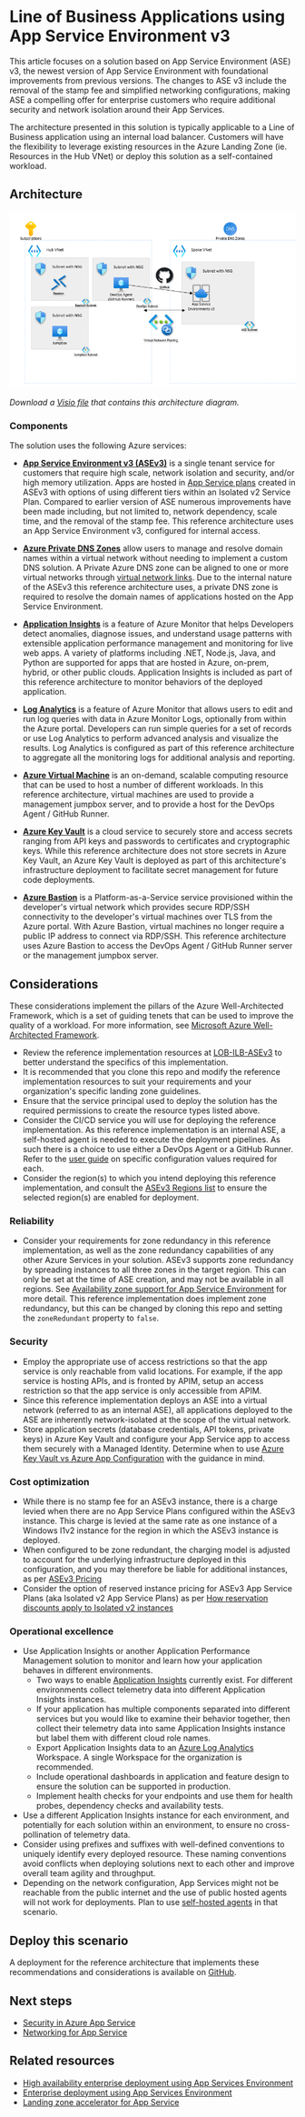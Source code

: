 # Line of Business Applications using App Service Environment v3
This article focuses on a solution based on App Service Environment (ASE) v3, the newest version of App Service Environment with foundational improvements from previous versions. The changes to ASE v3 include the removal of the stamp fee and simplified networking configurations, making ASE a compelling offer for enterprise customers who require additional security and network isolation around their App Services. 

The architecture presented in this solution is typically applicable to a Line of Business application using an internal load balancer. Customers will have the flexibility to leverage existing resources in the Azure Landing Zone (ie. Resources in the Hub VNet) or deploy this solution as a self-contained workload. 

## Architecture

![Architecture diagram of an internal ASEv3 implementation](./media/architecture-line-of-business-internal-app-service-environment-v3.png)

_Download a [Visio file](https://arch-center.azureedge.net/architecture.vsdx) that contains this architecture diagram._

### Components

The solution uses the following Azure services:

- **[App Service Environment v3 (ASEv3)](https://docs.microsoft.com/en-us/azure/app-service/environment/overview)** is a single tenant  service for customers that require high scale, network isolation and security, and/or high memory utilization. Apps are hosted in [App Service plans](https://docs.microsoft.com/en-us/azure/app-service/overview-hosting-plans) created in ASEv3 with options of using different tiers within an Isolated v2 Service Plan. Compared to earlier version of ASE numerous improvements have been made including, but not limited to, network dependency, scale time, and the removal of the stamp fee. This reference architecture uses an App Service Environment v3, configured for internal access. 
  
 - **[Azure Private DNS Zones](https://docs.microsoft.com/en-us/azure/dns/private-dns-privatednszone)** allow users to manage and resolve domain names within a virtual network without needing to implement a custom DNS solution. A Private Azure DNS zone can be aligned to one or more virtual networks through [virtual network links](https://docs.microsoft.com/en-us/azure/dns/private-dns-virtual-network-links). Due to the internal nature of the ASEv3 this reference architecture uses, a private DNS zone is required to resolve the domain names of applications hosted on the App Service Environment.

- **[Application Insights](https://docs.microsoft.com/en-us/azure/azure-monitor/app/app-insights-overview)** is a feature of Azure Monitor that helps Developers detect anomalies, diagnose issues, and understand usage patterns with extensible application performance management and monitoring for live web apps. A variety of platforms including .NET, Node.js, Java, and Python are supported for apps that are hosted in Azure, on-prem, hybrid, or other public clouds. Application Insights is included as part of this reference architecture to monitor behaviors of the deployed application.

- **[Log Analytics](https://docs.microsoft.com/en-us/azure/azure-monitor/logs/log-analytics-overview)** is a feature of Azure Monitor that allows users to edit and run log queries with data in Azure Monitor Logs, optionally from within the Azure portal. Developers can run simple queries for a set of records or use Log Analytics to perform advanced analysis and visualize the results. Log Analytics is configured as part of this reference architecture to aggregate all the monitoring logs for additional analysis and reporting.

- **[Azure Virtual Machine](https://docs.microsoft.com/en-us/azure/virtual-machines/windows/overview)** is an on-demand, scalable computing resource that can be used to host a number of different workloads. In this reference architecture, virtual machines are used to provide a management jumpbox server, and to provide a host for the DevOps Agent / GitHub Runner. 

- **[Azure Key Vault](https://docs.microsoft.com/en-us/azure/key-vault/general/basic-concepts)** is a cloud service to securely store and access secrets ranging from API keys and passwords to certificates and cryptographic keys. While this reference architecture does not store secrets in Azure Key Vault, an Azure Key Vault is deployed as part of this architecture's infrastructure deployment to facilitate secret management for future code deployments. 

- **[Azure Bastion](https://docs.microsoft.com/en-us/azure/bastion/bastion-overview)** is a Platform-as-a-Service service provisioned within the developer's virtual network which provides secure RDP/SSH connectivity to the developer's virtual machines over TLS from the Azure portal. With Azure Bastion, virtual machines no longer require a public IP address to connect via RDP/SSH. This reference architecture uses Azure Bastion to access the DevOps Agent / GitHub Runner server or the management jumpbox server. 

## Considerations

These considerations implement the pillars of the Azure Well-Architected Framework, which is a set of guiding tenets that can be used to improve the quality of a workload. For more information, see [Microsoft Azure Well-Architected Framework](/azure/architecture/framework).

- Review the reference implementation resources at [LOB-ILB-ASEv3](https://github.com/Azure/appservice-landing-zone-accelerator/tree/docs-update/docs) to better understand the specifics of this implementation.
- It is recommended that you clone this repo and modify the reference implementation resources to suit your requirements and your organization's specific landing zone guidelines.
- Ensure that the service principal used to deploy the solution has the required permissions to create the resource types listed above.
- Consider the CI/CD service you will use for deploying the reference implementation. As this reference implementation is an internal ASE, a self-hosted agent is needed to execute the deployment pipelines.  As such there is a choice to use either a DevOps Agent or a GitHub Runner. Refer to the [user guide](https://github.com/Azure/appservice-landing-zone-accelerator/tree/docs-update/docs) on specific configuration values required for each.
- Consider the region(s) to which you intend deploying this reference implementation, and consult the [ASEv3 Regions list](https://docs.microsoft.com/en-us/azure/app-service/environment/overview#regions) to ensure the selected region(s) are enabled for deployment.

### Reliability

- Consider your requirements for zone redundancy in this reference implementation, as well as the zone redundancy capabilities of any other Azure Services in your solution. ASEv3 supports zone redundancy by spreading instances to all three zones in the target region. This can only be set at the time of ASE creation, and may not be available in all regions. See [Availability zone support for App Service Environment](https://docs.microsoft.com/en-us/azure/app-service/environment/overview-zone-redundancy) for more detail. This reference implementation does implement  zone redundancy, but this can be changed by cloning this repo and setting the `zoneRedundant` property to `false`.

### Security

- Employ the appropriate use of access restrictions so that the app service is only reachable from valid locations. For example, if the app service is hosting APIs, and is fronted by APIM, setup an access restriction so that the app service is only accessible from APIM.
- Since this reference implementation deploys an ASE into a virtual network (referred to as an internal ASE), all applications deployed to the ASE are inherently network-isolated at the scope of the virtual network.
- Store application secrets (database credentials, API tokens, private keys) in Azure Key Vault and configure your App Service app to access them securely with a Managed Identity. Determine when to use [Azure Key Vault vs Azure App Configuration](https://docs.microsoft.com/en-us/azure/architecture/solution-ideas/articles/appconfig-key-vault) with the guidance in mind.

### Cost optimization

- While there is no stamp fee for an ASEv3 instance, there is a charge levied when there are no App Service Plans configured within the ASEv3 instance. This charge is levied at the same rate as one instance of a Windows I1v2 instance for the region in which the ASEv3 instance is deployed.
- When configured to be zone redundant, the charging model is adjusted to account for the underlying infrastructure deployed in this configuration, and you may therefore be liable for additional instances, as per [ASEv3 Pricing](https://docs.microsoft.com/en-us/azure/app-service/environment/overview#pricing)
- Consider the option of reserved instance pricing for ASEv3 App Service Plans (aka Isolated v2 App Service Plans) as per [How reservation discounts apply to Isolated v2 instances](https://docs.microsoft.com/en-us/azure/cost-management-billing/reservations/reservation-discount-app-service#how-reservation-discounts-apply-to-isolated-v2-instances)

### Operational excellence

- Use Application Insights or another Application Performance Management solution to monitor and learn how your application behaves in different environments.
    - Two ways to enable [Application Insights](https://docs.microsoft.com/en-us/azure/azure-monitor/app/app-insights-overview) currently exist.
For different environments collect telemetry data into different Application Insights instances.
    - If your application has multiple components separated into different services but you would like to examine their behavior together, then collect their telemetry data into same Application Insights instance but label them with different cloud role names.
    - Export Application Insights data to an [Azure Log Analytics](https://docs.microsoft.com/en-us/azure/azure-monitor/logs/log-analytics-overview) Workspace. A single Workspace for the organization is recommended.
    - Include operational dashboards in application and feature design to ensure the solution can be supported in production.
    - Implement health checks for your endpoints and use them for health probes, dependency checks and availability tests.
- Use a different Application Insights instance for each environment, and potentially for each solution within an environment, to ensure no cross-pollination of telemetry data.
- Consider using prefixes and suffixes with well-defined conventions to uniquely identify every deployed resource. These naming conventions avoid conflicts when deploying solutions next to each other and improve overall team agility and throughput.
- Depending on the network configuration, App Services might not be reachable from the public internet and the use of public hosted agents will not work for deployments. Plan to use [self-hosted agents](https://azure.github.io/AppService/2021/01/04/deploying-to-network-secured-sites.html) in that scenario.


## Deploy this scenario

A deployment for the reference architecture that implements these recommendations and considerations is available on [GitHub](https://github.com/Azure/appservice-landing-zone-accelerator/tree/main/reference-implementations/LOB-ILB-ASEv3).



## Next steps

* [Security in Azure App Service](/azure/app-service/overview-security)
* [Networking for App Service](/azure/app-service/networking-features)

## Related resources


* [High availability enterprise deployment using App Services Environment](docs/reference-architectures/enterprise-integration/ase-high-availability-deployment.yml)
* [Enterprise deployment using App Services Environment](docs/reference-architectures/enterprise-integration/ase-standard-deployment.yml)
* [Landing zone accelerator for App Service](https://docs.microsoft.com/en-us/azure/cloud-adoption-framework/scenarios/app-platform/app-services/landing-zone-accelerator)